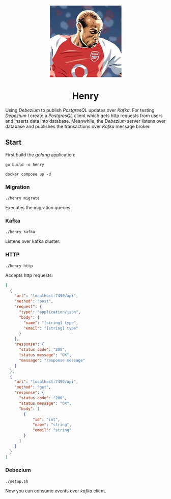 <p align="center">
    <img src="assets/main.jpeg" alt="logo" />
</p>

<h1 align="center">
    Henry
</h1>

Using _Debezium_ to publish _PostgresQL_ updates over _Kafka_.
For testing _Debezium_ I create a _PostgresQL_ client which gets 
http requests from users and inserts data into database. Meanwhile,
the _Debezium_ server listens over database and publishes the transactions
over _Kafka_ message broker.

## Start

First build the _golang_ application:

```shell
go build -o henry
```

```shell
docker compose up -d
```

### Migration

```shell
./henry migrate
```

Executes the migration queries.

### Kafka

```shell
./henry kafka
```

Listens over kafka cluster.

### HTTP

```shell
./henry http
```

Accepts http requests:

```json
[
  {
    "url": "localhost:7490/api",
    "method": "post",
    "request": {
      "type": "application/json",
      "body": {
        "name": "[string] type",
        "email": "[string] type"
      }
    },
    "response": {
      "status code": "200",
      "status message": "OK",
      "message": "response message"
    }
  },
  {
    "url": "localhost:7490/api",
    "method": "get",
    "response": {
      "status code": "200",
      "status message": "OK",
      "body": [
        {
            "id": "int",
            "name": "string",
            "email": "string"
        }
      ]
    }
  }
]
```

### Debezium

```shell
./setup.sh
```

Now you can consume events over _kafka_ client.

